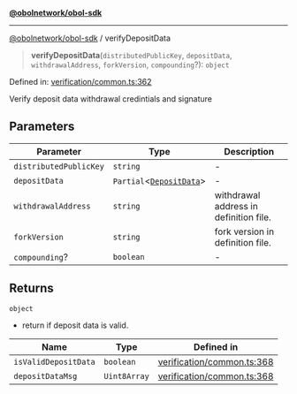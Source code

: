 [**@obolnetwork/obol-sdk**](../index.md)

***

[@obolnetwork/obol-sdk](../index.md) / verifyDepositData

> **verifyDepositData**(`distributedPublicKey`, `depositData`, `withdrawalAddress`, `forkVersion`, `compounding`?): `object`

Defined in: [verification/common.ts:362](https://github.com/ObolNetwork/obol-sdk/blob/02533ab878b3f13dbe6c0029828624f75ecbe185/src/verification/common.ts#L362)

Verify deposit data withdrawal credintials and signature

## Parameters

| Parameter | Type | Description |
| ------ | ------ | ------ |
| `distributedPublicKey` | `string` | - |
| `depositData` | `Partial`\<[`DepositData`](../type-aliases/DepositData.md)\> | - |
| `withdrawalAddress` | `string` | withdrawal address in definition file. |
| `forkVersion` | `string` | fork version in definition file. |
| `compounding`? | `boolean` | - |

## Returns

`object`

- return if deposit data is valid.

| Name | Type | Defined in |
| ------ | ------ | ------ |
| `isValidDepositData` | `boolean` | [verification/common.ts:368](https://github.com/ObolNetwork/obol-sdk/blob/02533ab878b3f13dbe6c0029828624f75ecbe185/src/verification/common.ts#L368) |
| `depositDataMsg` | `Uint8Array` | [verification/common.ts:368](https://github.com/ObolNetwork/obol-sdk/blob/02533ab878b3f13dbe6c0029828624f75ecbe185/src/verification/common.ts#L368) |

